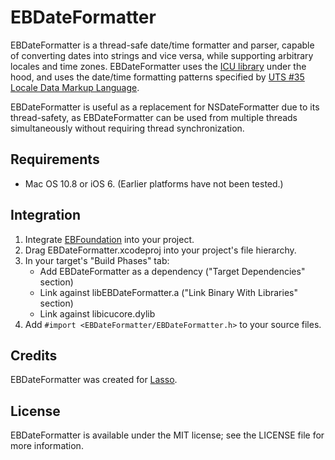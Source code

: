 # EBDateFormatter

EBDateFormatter is a thread-safe date/time formatter and parser, capable of converting dates into strings and vice versa, while supporting arbitrary locales and time zones. EBDateFormatter uses the [ICU library](http://site.icu-project.org) under the hood, and uses the date/time formatting patterns specified by [UTS #35 Locale Data Markup Language](http://www.unicode.org/reports/tr35/tr35-25.html#Date_Format_Patterns).

EBDateFormatter is useful as a replacement for NSDateFormatter due to its thread-safety, as EBDateFormatter can be used from multiple threads simultaneously without requiring thread synchronization.

## Requirements

- Mac OS 10.8 or iOS 6. (Earlier platforms have not been tested.)

## Integration

1. Integrate [EBFoundation](https://github.com/davekeck/EBFoundation) into your project.
2. Drag EBDateFormatter.xcodeproj into your project's file hierarchy.
3. In your target's "Build Phases" tab:
    * Add EBDateFormatter as a dependency ("Target Dependencies" section)
    * Link against libEBDateFormatter.a ("Link Binary With Libraries" section)
    * Link against libicucore.dylib
4. Add `#import <EBDateFormatter/EBDateFormatter.h>` to your source files.

## Credits

EBDateFormatter was created for [Lasso](http://las.so).

## License

EBDateFormatter is available under the MIT license; see the LICENSE file for more information.